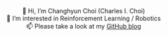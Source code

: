 <div align="center">
  👋 Hi, I’m Changhyun Choi (Charles I. Choi)<br>
  👀 I’m interested in Reinforcement Learning / Robotics<br>
  📫 Please take a look at my <a href="https://windust7.github.io/">GitHub blog</a>
</div>
 
<!---
windust7/windust7 is a ✨ special ✨ repository because its `README.md` (this file) appears on your GitHub profile.
You can click the Preview link to take a look at your changes.
--->
